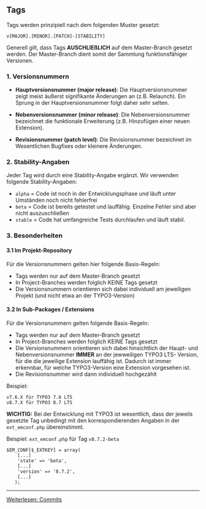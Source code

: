 ## Tags
Tags werden prinzipiell nach dem folgenden Muster gesetzt:
```
v[MAJOR].[MINOR].[PATCH]-[STABILITY]
```
Generell gilt, dass Tags **AUSCHLIEßLICH** auf dem Master-Branch gesetzt werden.
Der Master-Branch dient somit der Sammlung funktionsfähiger Versionen.


### 1. Versionsnummern
* **Hauptversionsnummer (major release)**: 
Die Hauptversionsnummer zeigt meist äußerst signifikante Änderungen an (z.B. Relaunch). 
Ein Sprung in der Hauptversionsnummer folgt daher sehr selten.

* **Nebenversionsnummer (minor release)**:
Die Nebenversionsnummer bezeichnet die funktionale Erweiterung (z.B. Hinzufügen einer neuen Extension).
 
* **Revisionsnummer (patch level)**: 
Die Revisionsnummer bezeichnet im Wesentlichen Bugfixes oder kleinere Änderungen.

### 2. Stability-Angaben
Jeder Tag wird durch eine Stability-Angabe ergänzt. 
Wir verwenden folgende Stability-Angaben:
* `alpha` = Code ist noch in der Entwicklungsphase und läuft unter Umständen noch nicht fehlerfrei
* `beta` = Code ist bereits getestet und lauffähig. Einzelne Fehler sind aber nicht auszuschließen
* `stable` = Code hat umfangreiche Tests durchlaufen und läuft stabil. 

### 3. Besonderheiten

#### 3.1 Im Projekt-Repository
Für die Versionsnummern gelten hier folgende Basis-Regeln:
* Tags werden nur auf dem Master-Branch gesetzt
* In Project-Branches werden folglich KEINE Tags gesetzt
* Die Versionsnummern orientieren sich dabei individuell am jeweiligen Projekt (und nicht etwa an der TYPO3-Version)


#### 3.2 In Sub-Packages / Extensions
Für die Versionsnummern gelten folgende Basis-Regeln:
* Tags werden nur auf dem Master-Branch gesetzt
* In Project-Branches werden folglich KEINE Tags gesetzt
* Die Versionsnummern orientieren sich dabei hinsichtlich der Haupt- und Nebenversionsnummer **IMMER** an der jewweiligen TYPO3 LTS- Version, für die die jeweilige Extension lauffähig ist. Dadurch ist immer erkennbar, für welche TYPO3-Version eine Extension vorgesehen ist.
* Die Revisionsnummer wird dann individuell hochgezählt

Beispiel:
```
v7.6.X für TYPO3 7.6 LTS
v8.7.X für TYPO3 8.7 LTS
```

**WICHTIG:** Bei der Entwicklung mit TYPO3 ist wesentlich, dass der jeweils gesetzte Tag unbedingt mit den korrespondierenden Angaben in der `ext_emconf.php` übereinstimmt.

Beispiel:
`ext_emconf.php` für Tag `v8.7.2-beta`
```
$EM_CONF[$_EXTKEY] = array(
   	[...]
   	'state' => 'beta',
    [...]
   	'version' => '8.7.2',
    [...]
   );
```

---
[Weiterlesen: Commits](5_Commits.md)
